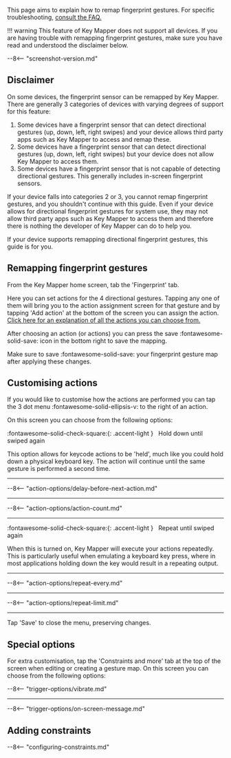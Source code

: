 This page aims to explain how to remap fingerprint gestures.
For specific troubleshooting, [consult the FAQ.](../faq.md)

!!! warning
    This feature of Key Mapper does not support all devices. If you are having trouble with remapping fingerprint gestures, make sure you have read and understood the disclaimer below.

--8<-- "screenshot-version.md"

## Disclaimer

On some devices, the fingerprint sensor can be remapped by Key Mapper. There are generally 3 categories of devices with varying degrees of support for this feature:

1. Some devices have a fingerprint sensor that can detect directional gestures (up, down, left, right swipes) and your device allows third party apps such as Key Mapper to access and remap these.
2. Some devices have a fingerprint sensor that can detect directional gestures (up, down, left, right swipes) but your device does not allow Key Mapper to access them.
3. Some devices have a fingerprint sensor that is not capable of detecting directional gestures. This generally includes in-screen fingerprint sensors.

If your device falls into categories 2 or 3, you cannot remap fingerprint gestures, and you shouldn't continue with this guide. Even if your device allows for directional fingerprint gestures for system use, they may not allow third party apps such as Key Mapper to access them and therefore there is nothing the developer of Key Mapper can do to help you.

If your device supports remapping directional fingerprint gestures, this guide is for you.

## Remapping fingerprint gestures

From the Key Mapper home screen, tab the 'Fingerprint' tab.

Here you can set actions for the 4 directional gestures. Tapping any one of them will bring you to the action assignment screen for that gesture and by tapping 'Add action' at the bottom of the screen you can assign the action. [Click here for an explanation of all the actions you can choose from.](actions.md)

After choosing an action (or actions) you can press the save :fontawesome-solid-save: icon in the bottom right to save the mapping.

Make sure to save :fontawesome-solid-save: your fingerprint gesture map after applying these changes.

## Customising actions

If you would like to customise how the actions are performed you can tap the 3 dot menu :fontawesome-solid-ellipsis-v: to the right of an action.

On this screen you can choose from the following options:

:fontawesome-solid-check-square:{: .accent-light } &nbsp; Hold down until swiped again

This option allows for keycode actions to be 'held', much like you could hold down a physical keyboard key. The action will continue until the same gesture is performed a second time.
___

--8<-- "action-options/delay-before-next-action.md"
___

--8<-- "action-options/action-count.md"
___

:fontawesome-solid-check-square:{: .accent-light } &nbsp; Repeat until swiped again

When this is turned on, Key Mapper will execute your actions repeatedly. This is particularly useful when emulating a keyboard key press, where in most applications holding down the key would result in a repeating output. 

___

--8<-- "action-options/repeat-every.md"
___

--8<-- "action-options/repeat-limit.md"
___

Tap 'Save' to close the menu, preserving changes.

## Special options

For extra customisation, tap the 'Constraints and more' tab at the top of the screen when editing or creating a gesture map.
On this screen you can choose from the following options:

--8<-- "trigger-options/vibrate.md"

---
--8<-- "trigger-options/on-screen-message.md"

## Adding constraints

--8<-- "configuring-constraints.md"